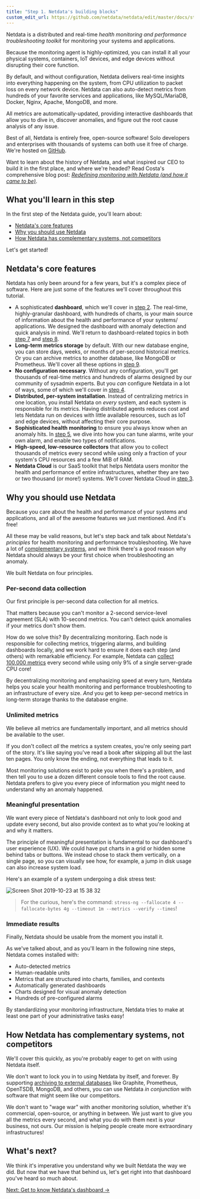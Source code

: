 ```yaml
---
title: "Step 1. Netdata's building blocks"
custom_edit_url: https://github.com/netdata/netdata/edit/master/docs/step-by-step/step-01.md
---
```




Netdata is a distributed and real-time _health monitoring and performance troubleshooting toolkit_ for monitoring your
systems and applications.

Because the monitoring agent is highly-optimized, you can install it all your physical systems, containers, IoT devices,
and edge devices without disrupting their core function.

By default, and without configuration, Netdata delivers real-time insights into everything happening on the system, from
CPU utilization to packet loss on every network device. Netdata can also auto-detect metrics from hundreds of your
favorite services and applications, like MySQL/MariaDB, Docker, Nginx, Apache, MongoDB, and more.

All metrics are automatically-updated, providing interactive dashboards that allow you to dive in, discover anomalies,
and figure out the root cause analysis of any issue.

Best of all, Netdata is entirely free, open-source software! Solo developers and enterprises with thousands of systems
can both use it free of charge. We're hosted on [GitHub](https://github.com/netdata/netdata).

Want to learn about the history of Netdata, and what inspired our CEO to build it in the first place, and where we're
headed? Read Costa's comprehensive blog post: _[Redefining monitoring with Netdata (and how it came to
be)](https://blog.netdata.cloud/posts/redefining-monitoring-netdata/)_.

## What you'll learn in this step

In the first step of the Netdata guide, you'll learn about:

-   [Netdata's core features](#netdatas-core-features)
-   [Why you should use Netdata](#why-you-should-use-netdata)
-   [How Netdata has complementary systems, not competitors](#how-netdata-has-complementary-systems-not-competitors)

Let's get started!

## Netdata's core features

Netdata has only been around for a few years, but it's a complex piece of software. Here are just some of the features
we'll cover throughout this tutorial.

-   A sophisticated **dashboard**, which we'll cover in [step 2](/guides/step-by-step/step-02). The real-time, highly-granular dashboard,
    with hundreds of charts, is your main source of information about the health and performance of your systems/
    applications. We designed the dashboard with anomaly detection and quick analysis in mind. We'll return to
    dashboard-related topics in both [step 7](/guides/step-by-step/step-07) and [step 8](/guides/step-by-step/step-08).
-   **Long-term metrics storage** by default. With our new database engine, you can store days, weeks, or months of
    per-second historical metrics. Or you can archive metrics to another database, like MongoDB or Prometheus. We'll
    cover all these options in [step 9](/guides/step-by-step/step-09).
-   **No configuration necessary**. Without any configuration, you'll get thousands of real-time metrics and hundreds of
    alarms designed by our community of sysadmin experts. But you _can_ configure Netdata in a lot of ways, some of
    which we'll cover in [step 4](/guides/step-by-step/step-04).
-   **Distributed, per-system installation**. Instead of centralizing metrics in one location, you install Netdata on
    _every_ system, and each system is responsible for its metrics. Having distributed agents reduces cost and lets
    Netdata run on devices with little available resources, such as IoT and edge devices, without affecting their core
    purpose.
-   **Sophisticated health monitoring** to ensure you always know when an anomaly hits. In [step 5](/guides/step-by-step/step-05), we dive
    into how you can tune alarms, write your own alarm, and enable two types of notifications.
-   **High-speed, low-resource collectors** that allow you to collect thousands of metrics every second while using only
    a fraction of your system's CPU resources and a few MiB of RAM.
-   **Netdata Cloud** is our SaaS toolkit that helps Netdata users monitor the health and performance of entire
    infrastructures, whether they are two or two thousand (or more!) systems. We'll cover Netdata Cloud in [step
    3](/guides/step-by-step/step-03).

## Why you should use Netdata

Because you care about the health and performance of your systems and applications, and all of the awesome features we
just mentioned. And it's free!

All these may be valid reasons, but let's step back and talk about Netdata's _principles_ for health monitoring and
performance troubleshooting. We have a lot of [complementary
systems](#how-netdata-has-complementary-systems-not-competitors), and we think there's a good reason why Netdata should
always be your first choice when troubleshooting an anomaly.

We built Netdata on four principles.

### Per-second data collection

Our first principle is per-second data collection for all metrics.

That matters because you can't monitor a 2-second service-level agreement (SLA) with 10-second metrics. You can't detect
quick anomalies if your metrics don't show them.

How do we solve this? By decentralizing monitoring. Each node is responsible for collecting metrics, triggering alarms,
and building dashboards locally, and we work hard to ensure it does each step (and others) with remarkable efficiency.
For example, Netdata can [collect 100,000 metrics](https://github.com/netdata/netdata/issues/1323) every second while
using only 9% of a single server-grade CPU core!

By decentralizing monitoring and emphasizing speed at every turn, Netdata helps you scale your health monitoring and
performance troubleshooting to an infrastructure of every size. _And_ you get to keep per-second metrics in long-term
storage thanks to the database engine.

### Unlimited metrics

We believe all metrics are fundamentally important, and all metrics should be available to the user.

If you don't collect _all_ the metrics a system creates, you're only seeing part of the story. It's like saying you've
read a book after skipping all but the last ten pages. You only know the ending, not everything that leads to it.

Most monitoring solutions exist to poke you when there's a problem, and then tell you to use a dozen different console
tools to find the root cause. Netdata prefers to give you every piece of information you might need to understand why an
anomaly happened.

### Meaningful presentation

We want every piece of Netdata's dashboard not only to look good and update every second, but also provide context as to
what you're looking at and why it matters.

The principle of meaningful presentation is fundamental to our dashboard's user experience (UX). We could have put
charts in a grid or hidden some behind tabs or buttons. We instead chose to stack them vertically, on a single page, so
you can visually see how, for example, a jump in disk usage can also increase system load.

Here's an example of a system undergoing a disk stress test:

![Screen Shot 2019-10-23 at 15 38
32](https://user-images.githubusercontent.com/1153921/67439589-7f920700-f5ab-11e9-930d-fb0014900d90.png)

> For the curious, here's the command: `stress-ng --fallocate 4 --fallocate-bytes 4g --timeout 1m --metrics --verify
> --times`!

### Immediate results

Finally, Netdata should be usable from the moment you install it.

As we've talked about, and as you'll learn in the following nine steps, Netdata comes installed with:

-   Auto-detected metrics
-   Human-readable units
-   Metrics that are structured into charts, families, and contexts
-   Automatically generated dashboards
-   Charts designed for visual anomaly detection
-   Hundreds of pre-configured alarms

By standardizing your monitoring infrastructure, Netdata tries to make at least one part of your administrative tasks
easy!

## How Netdata has complementary systems, not competitors

We'll cover this quickly, as you're probably eager to get on with using Netdata itself.

We don't want to lock you in to using Netdata by itself, and forever. By supporting [archiving to
external databases](/docs/agent/exporting) like Graphite, Prometheus, OpenTSDB, MongoDB, and others, you can use Netdata _in
conjunction_ with software that might seem like our competitors.

We don't want to "wage war" with another monitoring solution, whether it's commercial, open-source, or anything in
between. We just want to give you all the metrics every second, and what you do with them next is your business, not
ours. Our mission is helping people create more extraordinary infrastructures!

## What's next?

We think it's imperative you understand why we built Netdata the way we did. But now that we have that behind us, let's
get right into that dashboard you've heard so much about.

[Next: Get to know Netdata's dashboard &rarr;](/guides/step-by-step/step-02)
